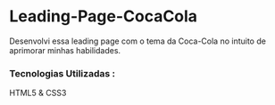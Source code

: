 # Leading-Page-CocaCola
Desenvolvi essa leading page com o tema da Coca-Cola no intuito de aprimorar minhas habilidades. 

### Tecnologias Utilizadas :
HTML5 & CSS3

